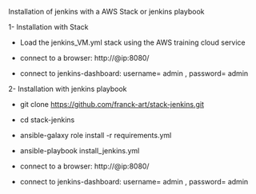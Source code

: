 Installation of jenkins with a AWS Stack or jenkins playbook

1- Installation with Stack
- Load the jenkins_VM.yml  stack using the AWS training cloud service
- connect to a browser: http://@ip:8080/

- connect to jenkins-dashboard: username= admin , password= admin

2- Installation with jenkins playbook

- git clone https://github.com/franck-art/stack-jenkins.git

- cd stack-jenkins

- ansible-galaxy role install -r requirements.yml

- ansible-playbook install_jenkins.yml

- connect to a browser: http://@ip:8080/

- connect to jenkins-dashboard: username= admin , password= admin
